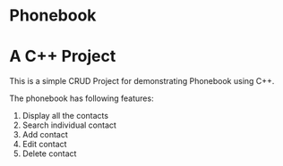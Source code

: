 # Phonebook

# A C++ Project


This is a simple CRUD Project for demonstrating Phonebook using C++.

The phonebook has following features:

  1. Display all the contacts
  2. Search individual contact
  3. Add contact
  4. Edit contact
  5. Delete contact
  
